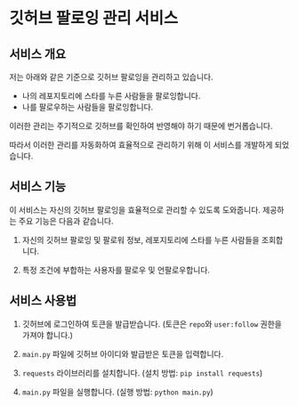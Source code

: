 # 깃허브 팔로잉 관리 서비스

## 서비스 개요

저는 아래와 같은 기준으로 깃허브 팔로잉을 관리하고 있습니다.
- 나의 레포지토리에 스타를 누른 사람들을 팔로잉합니다.
- 나를 팔로우하는 사람들을 팔로잉합니다.

이러한 관리는 주기적으로 깃허브를 확인하여 반영해야 하기 때문에 번거롭습니다. 

따라서 이러한 관리를 자동화하여 효율적으로 관리하기 위해 이 서비스를 개발하게 되었습니다.

## 서비스 기능

이 서비스는 자신의 깃허브 팔로잉을 효율적으로 관리할 수 있도록 도와줍니다. 제공하는 주요 기능은 다음과 같습니다.

1. 자신의 깃허브 팔로잉 및 팔로워 정보, 레포지토리에 스타를 누른 사람들을 조회합니다.

2. 특정 조건에 부합하는 사용자를 팔로우 및 언팔로우합니다.

## 서비스 사용법

1. 깃허브에 로그인하여 토큰을 발급받습니다. (토큰은 `repo`와 `user:follow` 권한을 가져야 합니다.)

2. `main.py` 파일에 깃허브 아이디와 발급받은 토큰을 입력합니다.

3. `requests` 라이브러리를 설치합니다. (설치 방법: `pip install requests`)

4. `main.py` 파일을 실행합니다. (실행 방법: `python main.py`)
